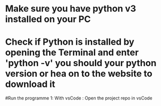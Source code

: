# Make sure you have python v3 installed on your PC
# Check if Python is installed by opening the Terminal and enter 'python -v' you should your python version or hea on to the website to download it 

#Run the programme 
 1: With vsCode : Open the project repo in vsCode
